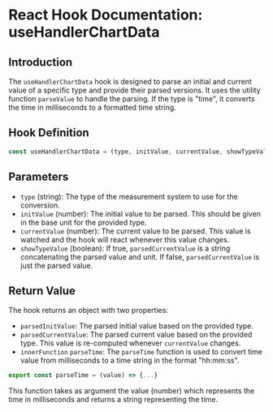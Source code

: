 
# React Hook Documentation: useHandlerChartData

## Introduction

The `useHandlerChartData` hook is designed to parse an initial and current value of a specific type and provide their parsed versions. It uses the utility function `parseValue` to handle the parsing. If the type is "time", it converts the time in milliseconds to a formatted time string.

## Hook Definition

```javascript
const useHandlerChartData = (type, initValue, currentValue, showTypeValue) => {...}
```

## Parameters

- `type` (string): The type of the measurement system to use for the conversion.
- `initValue` (number): The initial value to be parsed. This should be given in the base unit for the provided type.
- `currentValue` (number): The current value to be parsed. This value is watched and the hook will react whenever this value changes.
- `showTypeValue` (boolean): If true, `parsedCurrentValue` is a string concatenating the parsed value and unit. If false, `parsedCurrentValue` is just the parsed value.

## Return Value

The hook returns an object with two properties:

- `parsedInitValue`: The parsed initial value based on the provided type.
- `parsedCurrentValue`: The parsed current value based on the provided type. This value is re-computed whenever `currentValue` changes.
- `innerFunction` `parseTime`: The `parseTime` function is used to convert time value from milliseconds to a time string in the format "hh:mm:ss".

```javascript
export const parseTime = (value) => {...}
```

This function takes as argument the value (number) which represents the time in milliseconds and returns a string representing the time.
